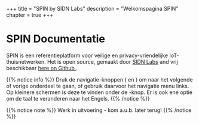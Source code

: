 +++
title = "SPIN by SIDN Labs"
description = "Welkomspagina SPIN"
chapter = true
+++

# SPIN Documentatie
SPIN is een referentieplatform voor veilige en privacy-vriendelijke IoT-thuisnetwerken. Het is open source, gemaakt door [SIDN Labs](https://www.sidnlabs.nl "Bezoek onze website") and vrij beschikbaar [here on Github <i class='fa fa-github'></i>](https://github.com/sidn/spin). 

{{% notice info %}}
Druk de navigatie-knoppen (<i class='fa fa-chevron-left'></i> en
<i class='fa fa-chevron-right'></i>) om naar het volgende of vorige onderdeel te gaan, of
gebruik daarvoor het navigatie menu links. Op kleinere schermen is deze te vinden
onder de <i class="fa fa-bars"></i>-knop. Er is ook ene optie om de taal te veranderen naar het Engels.
{{% /notice %}}

{{% notice note %}}
Werk in uitvoering - kom a.u.b. later terug!
{{% /notice %}}